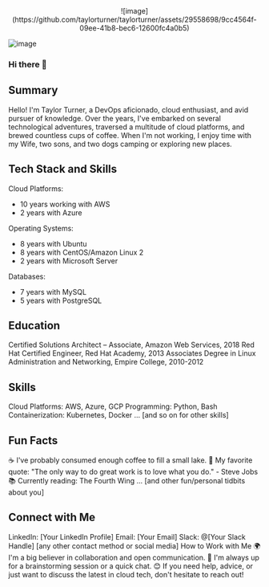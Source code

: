 <div id="header" align="center">
  ![image](https://github.com/taylorturner/taylorturner/assets/29558698/9cc4564f-09ee-41b8-bec6-12600fc4a0b5)
</div>

![image](https://github.com/taylorturner/taylorturner/assets/29558698/9cc4564f-09ee-41b8-bec6-12600fc4a0b5)


### Hi there 👋

<!--
**taylorturner/taylorturner** is a ✨ _special_ ✨ repository because its `README.md` (this file) appears on your GitHub profile.

Here are some ideas to get you started:

- 🔭 I’m currently working on ...
- 🌱 I’m currently learning ...
- 👯 I’m looking to collaborate on ...
- 🤔 I’m looking for help with ...
- 💬 Ask me about ...
- 📫 How to reach me: ...
- 😄 Pronouns: ...
- ⚡ Fun fact: ...
-->

## Summary
Hello! I'm Taylor Turner, a DevOps aficionado, cloud enthusiast, and avid pursuer of knowledge. Over the years, I've embarked on several technological adventures, traversed a multitude of cloud platforms, and brewed countless cups of coffee. When I'm not working, I enjoy time with my Wife, two sons, and two dogs camping or exploring new places.

## Tech Stack and Skills
Cloud Platforms:
- 10 years working with AWS
- 2 years with Azure

Operating Systems:
- 8 years with Ubuntu
- 8 years with CentOS/Amazon Linux 2
- 2 years with Microsoft Server

Databases:
- 7 years with MySQL
- 5 years with PostgreSQL


## Education
Certified Solutions Architect – Associate, Amazon Web Services, 2018
Red Hat Certified Engineer, Red Hat Academy, 2013
Associates Degree in Linux Administration and Networking, Empire College, 2010-2012

## Skills
Cloud Platforms: AWS, Azure, GCP
Programming: Python, Bash
Containerization: Kubernetes, Docker
... [and so on for other skills]

## Fun Facts
☕ I've probably consumed enough coffee to fill a small lake.
🚀 My favorite quote: "The only way to do great work is to love what you do." - Steve Jobs
📚 Currently reading: The Fourth Wing
... [and other fun/personal tidbits about you]

## Connect with Me
LinkedIn: [Your LinkedIn Profile]
Email: [Your Email]
Slack: @[Your Slack Handle]
[any other contact method or social media]
How to Work with Me
🌍 I'm a big believer in collaboration and open communication.
🤔 I'm always up for a brainstorming session or a quick chat.
😊 If you need help, advice, or just want to discuss the latest in cloud tech, don't hesitate to reach out!
